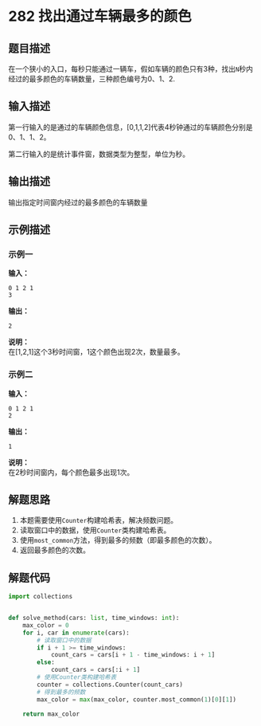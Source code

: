 # 282 找出通过车辆最多的颜色

## 题目描述

在一个狭小的入口，每秒只能通过一辆车，假如车辆的颜色只有3种，找出`N`秒内经过的最多颜色的车辆数量，三种颜色编号为0、1、2.

## 输入描述

第一行输入的是通过的车辆颜色信息，[0,1,1,2]代表4秒钟通过的车辆颜色分别是0、1、1、2。

第二行输入的是统计事件窗，数据类型为整型，单位为秒。

## 输出描述

输出指定时间窗内经过的最多颜色的车辆数量

## 示例描述

### 示例一

**输入：**
```text
0 1 2 1
3
```

**输出：**
```text
2
```

**说明：**  
在[1,2,1]这个3秒时间窗，1这个颜色出现2次，数量最多。

### 示例二

**输入：**
```text
0 1 2 1
2
```

**输出：**
```text
1
```

**说明：**  
在2秒时间窗内，每个颜色最多出现1次。

## 解题思路

1. 本题需要使用`Counter`构建哈希表，解决频数问题。
2. 读取窗口中的数据，使用`Counter`类构建哈希表。
3. 使用`most_common`方法，得到最多的频数（即最多颜色的次数）。
4. 返回最多颜色的次数。

## 解题代码

```python
import collections


def solve_method(cars: list, time_windows: int):
    max_color = 0
    for i, car in enumerate(cars):
        # 读取窗口中的数据
        if i + 1 >= time_windows:
            count_cars = cars[i + 1 - time_windows: i + 1]
        else:
            count_cars = cars[:i + 1]
        # 使用Counter类构建哈希表
        counter = collections.Counter(count_cars)
        # 得到最多的频数
        max_color = max(max_color, counter.most_common(1)[0][1])

    return max_color
```